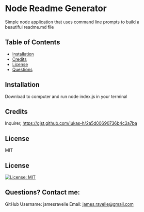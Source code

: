 # Node Readme Generator 
Simple node application that uses command line prompts to build a beautiful readme.md file  

## Table of Contents
* [Installation](#installation) 
* [Credits](#credits) 
* [License](#license) 
* [Questions](#questions) 

## Installation
Download to computer and run node index.js in your terminal

## Credits
Inquirer, https://gist.github.com/lukas-h/2a5d00690736b4c3a7ba

## License
MIT

## License
[![License: MIT](https://img.shields.io/badge/License-MIT-yellow.svg)](https://opensource.org/licenses/MIT)

## Questions? Contact me:
GitHub Username: jamesravelle
Email: james.ravelle@gmail.com
